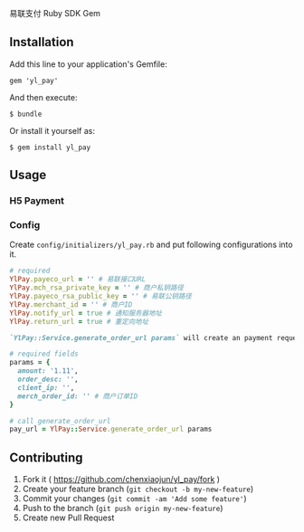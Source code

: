 易联支付 Ruby SDK Gem

## Installation

Add this line to your application's Gemfile:

    gem 'yl_pay'

And then execute:

    $ bundle

Or install it yourself as:

    $ gem install yl_pay

## Usage
### H5 Payment

### Config

Create `config/initializers/yl_pay.rb` and put following configurations into it.

```ruby
# required
YlPay.payeco_url = '' # 易联接口URL
YlPay.mch_rsa_private_key = '' # 商户私钥路径
YlPay.payeco_rsa_public_key = '' # 易联公钥路径 
YlPay.merchant_id = '' # 商户ID
YlPay.notify_url = true # 通知服务器地址
YlPay.return_url = true # 重定向地址

`YlPay::Service.generate_order_url params` will create an payment request and return a pay url.

# required fields
params = {
  amount: '1.11',
  order_desc: '',
  client_ip: '',
  merch_order_id: '' # 商户订单ID
}

# call generate_order_url
pay_url = YlPay::Service.generate_order_url params
```

## Contributing

1. Fork it ( https://github.com/chenxiaojun/yl_pay/fork )
2. Create your feature branch (`git checkout -b my-new-feature`)
3. Commit your changes (`git commit -am 'Add some feature'`)
4. Push to the branch (`git push origin my-new-feature`)
5. Create new Pull Request